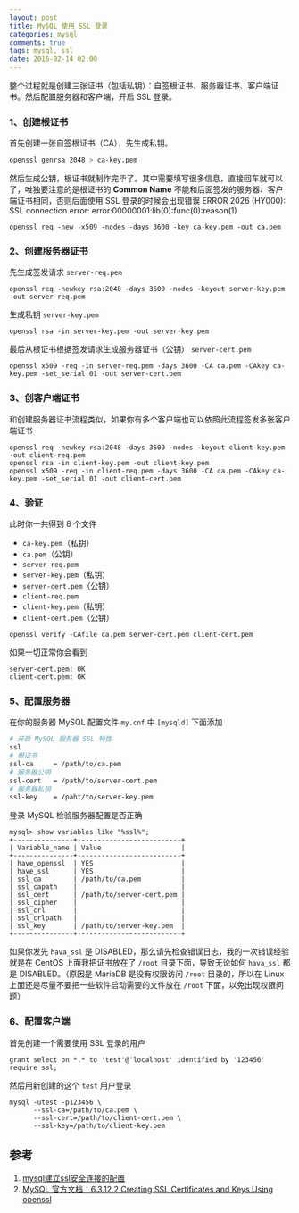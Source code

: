```yaml
---
layout: post
title: MySQL 使用 SSL 登录
categories: mysql
comments: true
tags: mysql, ssl
date: 2016-02-14 02:00
---
```


整个过程就是创建三张证书（包括私钥）：自签根证书、服务器证书、客户端证书。然后配置服务器和客户端，开启 SSL 登录。

### 1、创建根证书

首先创建一张自签根证书（CA），先生成私钥。

```sh
openssl genrsa 2048 > ca-key.pem
```
然后生成公钥，根证书就制作完毕了。其中需要填写很多信息，直接回车就可以了，唯独要注意的是根证书的 **Common Name** 不能和后面签发的服务器、客户端证书相同，否则后面使用 SSL 登录的时候会出现错误 ERROR 2026 (HY000): SSL connection error:
error:00000001:lib(0):func(0):reason(1)

```
openssl req -new -x509 -nodes -days 3600 -key ca-key.pem -out ca.pem
```

### 2、创建服务器证书

先生成签发请求 `server-req.pem`

```
openssl req -newkey rsa:2048 -days 3600 -nodes -keyout server-key.pem -out server-req.pem
```

生成私钥 `server-key.pem`

```
openssl rsa -in server-key.pem -out server-key.pem
```

最后从根证书根据签发请求生成服务器证书（公钥） `server-cert.pem`

```
openssl x509 -req -in server-req.pem -days 3600 -CA ca.pem -CAkey ca-key.pem -set_serial 01 -out server-cert.pem
```

### 3、创客户端证书

和创建服务器证书流程类似，如果你有多个客户端也可以依照此流程签发多张客户端证书

```
openssl req -newkey rsa:2048 -days 3600 -nodes -keyout client-key.pem -out client-req.pem
openssl rsa -in client-key.pem -out client-key.pem
openssl x509 -req -in client-req.pem -days 3600 -CA ca.pem -CAkey ca-key.pem -set_serial 01 -out client-cert.pem
```

### 4、验证

此时你一共得到 8 个文件

* `ca-key.pem`（私钥）
* `ca.pem`（公钥）
* `server-req.pem`
* `server-key.pem`（私钥）
* `server-cert.pem`（公钥）
* `client-req.pem`
* `client-key.pem`（私钥）
* `client-cert.pem`（公钥）

```
openssl verify -CAfile ca.pem server-cert.pem client-cert.pem
```

如果一切正常你会看到

```
server-cert.pem: OK
client-cert.pem: OK
```

### 5、配置服务器

在你的服务器 MySQL 配置文件 `my.cnf` 中 `[mysqld]` 下面添加

```sh
# 开启 MySQL 服务器 SSL 特性
ssl
# 根证书        
ssl-ca     = /path/to/ca.pem
# 服务器公钥
ssl-cert   = /path/to/server-cert.pem
# 服务器私钥
ssl-key    = /paht/to/server-key.pem
```

登录 MySQL 检验服务器配置是否正确

```
mysql> show variables like "%ssl%";
+---------------+--------------------------+
| Variable_name | Value                    |
+---------------+--------------------------+
| have_openssl  | YES                      |
| have_ssl      | YES                      |
| ssl_ca        | /path/to/ca.pem          |
| ssl_capath    |                          |
| ssl_cert      | /path/to/server-cert.pem |
| ssl_cipher    |                          |
| ssl_crl       |                          |
| ssl_crlpath   |                          |
| ssl_key       | /path/to/server-key.pem  |
+---------------+--------------------------+
```

如果你发先 `hava_ssl` 是 DISABLED，那么请先检查错误日志，我的一次错误经验就是在 CentOS 上面我把证书放在了 `/root` 目录下面，导致无论如何 `hava_ssl` 都是 DISABLED。（原因是 MariaDB 是没有权限访问 `/root` 目录的，所以在 Linux 上面还是尽量不要把一些软件启动需要的文件放在 `/root` 下面，以免出现权限问题）

### 6、配置客户端

首先创建一个需要使用 SSL 登录的用户

```
grant select on *.* to 'test'@'localhost' identified by '123456' require ssl;
```
然后用新创建的这个 `test` 用户登录

```
mysql -utest -p123456 \
      --ssl-ca=/path/to/ca.pem \
      --ssl-cert=/path/to/client-cert.pem \
      --ssl-key=/path/to/client-key.pem
```

## 参考

1. [mysql建立ssl安全连接的配置](http://holy2010.blog.51cto.com/1086044/509973)
2. [MySQL 官方文档：6.3.12.2 Creating SSL Certificates and Keys Using openssl](http://dev.mysql.com/doc/refman/5.7/en/creating-ssl-files-using-openssl.html)
